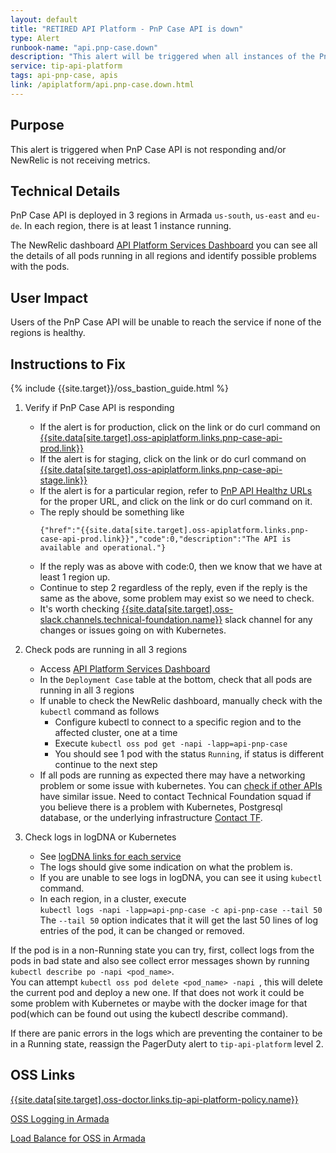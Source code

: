 ```yaml
---
layout: default
title: "RETIRED API Platform - PnP Case API is down"
type: Alert
runbook-name: "api.pnp-case.down"
description: "This alert will be triggered when all instances of the PnP Case API service went down"
service: tip-api-platform
tags: api-pnp-case, apis
link: /apiplatform/api.pnp-case.down.html
---
```


## Purpose

This alert is triggered when PnP Case API is not responding and/or NewRelic is not receiving metrics.

## Technical Details

PnP Case API is deployed in 3 regions in Armada `us-south`, `us-east` and `eu-de`. In each region, there is at least 1 instance running.

The NewRelic dashboard [API Platform Services Dashboard]({{site.data[site.target].oss-apiplatform.links.new-relic-insight.link}}/accounts/1926897/dashboards/572530?filters=%255B%257B%2522key%2522%253A%2522deploymentName%2522%252C%2522value%2522%253A%2522api-pnp-case%2522%257D%255D) you can see all the details of all pods running in all regions and identify possible problems with the pods.

## User Impact

Users of the PnP Case API will be unable to reach the service if none of the regions is healthy.


## Instructions to Fix

{% include {{site.target}}/oss_bastion_guide.html %}

1. Verify if PnP Case API is responding
    - If the alert is for production, click on the link or do curl command on
    [{{site.data[site.target].oss-apiplatform.links.pnp-case-api-prod.link}}]({{site.data[site.target].oss-apiplatform.links.pnp-case-api-prod.link}})  
    - If the alert is for staging, click on the link or do curl command on
    [{{site.data[site.target].oss-apiplatform.links.pnp-case-api-stage.link}}]({{site.data[site.target].oss-apiplatform.links.pnp-case-api-stage.link}})  
    - If the alert is for a particular region, refer to [PnP API Healthz URLs]({{site.baseurl}}/docs/runbooks/apiplatform/How_To/APIs_PnP_Healthz_Paths.html) for the proper URL, and click on the link or do curl command on it.
    - The reply should be something like  
      ```
	  {"href":"{{site.data[site.target].oss-apiplatform.links.pnp-case-api-prod.link}}","code":0,"description":"The API is available and operational."}
      ```
    - If the reply was as above with code:0, then we know that we have at least 1 region up.
    - Continue to step 2 regardless of the reply, even if the reply is the same as the above, some problem may exist so we need to check.
    - It's worth checking [{{site.data[site.target].oss-slack.channels.technical-foundation.name}}]({{site.data[site.target].oss-slack.channels.technical-foundation.link}}) slack channel for any changes or issues going on with Kubernetes.

2. Check pods are running in all 3 regions
    - Access [API Platform Services Dashboard]({{site.data[site.target].oss-apiplatform.links.new-relic-insight.link}}/accounts/1926897/dashboards/572530?filters=%255B%257B%2522key%2522%253A%2522deploymentName%2522%252C%2522value%2522%253A%2522api-pnp-case%2522%257D%255D)
    - In the `Deployment Case` table at the bottom, check that all pods are running in all 3 regions
    - If unable to check the NewRelic dashboard, manually check with the `kubectl` command as follows
        - Configure kubectl to connect to a specific region and to the affected cluster, one at a time
        - Execute `kubectl oss pod get -napi -lapp=api-pnp-case`
        - You should see 1 pod with the status `Running`, if status is different continue to the next step
    - If all pods are running as expected there may have a networking problem or some issue with kubernetes. You can [check if other APIs]({{site.baseurl}}/docs/runbooks/apiplatform/How_To/APIs_PnP_Healthz_Paths.html) have similar issue. Need to contact Technical Foundation squad if you believe there is a problem with Kubernetes, Postgresql database, or the underlying infrastructure [Contact TF]({{site.baseurl}}/docs/runbooks/apiplatform/ibm/Contact_Technical_Foundation.html).

3. Check logs in logDNA or Kubernetes
    - See [logDNA links for each service]({{site.baseurl}}/docs/runbooks/apiplatform/ibm/PNP_logDNA_links.html)
    - The logs should give some indication on what the problem is.
    - If you are unable to see logs in logDNA, you can see it using `kubectl` command.
    - In each region, in a cluster, execute  
    `kubectl logs -napi -lapp=api-pnp-case -c api-pnp-case --tail 50`  
    The `--tail 50` option indicates that it will get the last 50 lines of log entries of the pod, it can be changed or removed.

If the pod is in a non-Running state you can try, first, collect logs from the pods in bad state and also see collect error messages shown by running `kubectl describe po -napi <pod_name>`.  
You can attempt `kubectl oss pod delete <pod_name> -napi `, this will delete the current pod and deploy a new one. If that does not work it could be some problem with Kubernetes or maybe with the docker image for that pod(which can be found out using the kubectl describe command).

If there are panic errors in the logs which are preventing the container to be in a Running state, reassign the PagerDuty alert to `tip-api-platform` level 2.

## OSS Links
[{{site.data[site.target].oss-doctor.links.tip-api-platform-policy.name}}]({{site.data[site.target].oss-doctor.links.tip-api-platform-policy.link}})

[OSS Logging in Armada]({{site.data[site.target].oss-apiplatform.links.oss-logging-armada.link}})

[Load Balance for OSS in Armada]({{site.data[site.target].oss-apiplatform.links.oss-lb-armada.link}})
